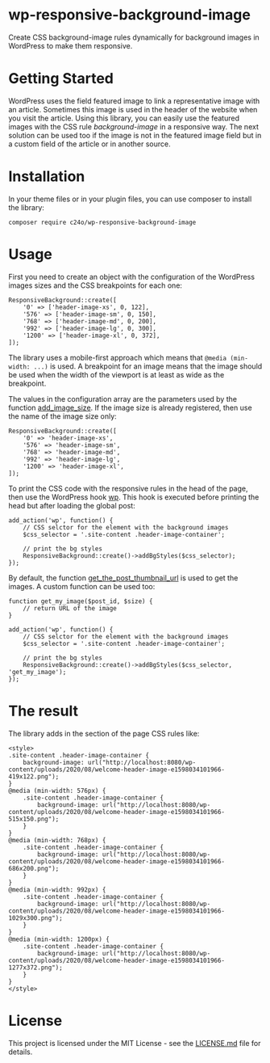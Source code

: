 # wp-responsive-background-image
Create CSS background-image rules dynamically for background images in WordPress to make them responsive.


# Getting Started
WordPress uses the field featured image to link a representative image with an article. Sometimes this image is used in the header of the website when you visit the article. Using this library, you can easily use the featured images with the CSS rule *background-image* in a responsive way. The next solution can be used too if the image is not in the featured image field but in a custom field of the article or in another source.

# Installation
In your theme files or in your plugin files, you can use composer to install the library:

```
composer require c24o/wp-responsive-background-image
```

# Usage

First you need to create an object with the configuration of the WordPress images sizes and the CSS breakpoints for each one:

```
ResponsiveBackground::create([
    '0' => ['header-image-xs', 0, 122],
    '576' => ['header-image-sm', 0, 150],
    '768' => ['header-image-md', 0, 200],
    '992' => ['header-image-lg', 0, 300],
    '1200' => ['header-image-xl', 0, 372],
]);
```

The library uses a mobile-first approach which means that `@media (min-width: ...)` is used. A breakpoint for an image means that the image should be used when the width of the viewport is at least as wide as the breakpoint.

The values in the configuration array are the parameters used by the function [add_image_size](https://developer.wordpress.org/reference/functions/add_image_size/). If the image size is already registered, then use the name of the image size only:

```
ResponsiveBackground::create([
    '0' => 'header-image-xs',
    '576' => 'header-image-sm',
    '768' => 'header-image-md',
    '992' => 'header-image-lg',
    '1200' => 'header-image-xl',
]);
```

To print the CSS code with the responsive rules in the head of the page, then use the WordPress hook [wp](https://developer.wordpress.org/reference/hooks/wp/). This hook is executed before printing the head but after loading the global post:

```
add_action('wp', function() {
    // CSS selctor for the element with the background images
    $css_selector = '.site-content .header-image-container';

    // print the bg styles
    ResponsiveBackground::create()->addBgStyles($css_selector);
});
```

By default, the function [get_the_post_thumbnail_url](https://developer.wordpress.org/reference/functions/get_the_post_thumbnail_url/) is used to get the images. A custom function can be used too:

```
function get_my_image($post_id, $size) {
    // return URL of the image
}

add_action('wp', function() {
    // CSS selctor for the element with the background images
    $css_selector = '.site-content .header-image-container';

    // print the bg styles
    ResponsiveBackground::create()->addBgStyles($css_selector, 'get_my_image');
});
```
# The result

The library adds in the <head> section of the page CSS rules like:

```
<style>
.site-content .header-image-container {
    background-image: url("http://localhost:8080/wp-content/uploads/2020/08/welcome-header-image-e1598034101966-419x122.png");
}
@media (min-width: 576px) {
    .site-content .header-image-container {
        background-image: url("http://localhost:8080/wp-content/uploads/2020/08/welcome-header-image-e1598034101966-515x150.png");
    }
}
@media (min-width: 768px) {
    .site-content .header-image-container {
        background-image: url("http://localhost:8080/wp-content/uploads/2020/08/welcome-header-image-e1598034101966-686x200.png");
    }
}
@media (min-width: 992px) {
    .site-content .header-image-container {
        background-image: url("http://localhost:8080/wp-content/uploads/2020/08/welcome-header-image-e1598034101966-1029x300.png");
    }
}
@media (min-width: 1200px) {
    .site-content .header-image-container {
        background-image: url("http://localhost:8080/wp-content/uploads/2020/08/welcome-header-image-e1598034101966-1277x372.png");
    }
}
</style>
```

# License
This project is licensed under the MIT License - see the [LICENSE.md](LICENSE.md) file for details.